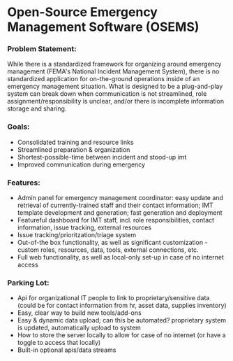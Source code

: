 # Open-Source Emergency Management Software (OSEMS)

### Problem Statement: 
While there is a standardized framework for organizing around emergency management (FEMA's National Incident Management System), there is no standardized application for on-the-ground operations inside of an emergency management situation. What is designed to be a plug-and-play system can break down when communication is not streamlined, role assignment/responsibility is unclear, and/or there is incomplete information storage and sharing.

### Goals:
- Consolidated training and resource links
- Streamlined preparation & organization
- Shortest-possible-time between incident and stood-up imt
- Improved communication during emergency

### Features:
- Admin panel for emergency management coordinator: easy update and retrieval of currently-trained staff and their contact information; IMT template development and generation; fast generation and deployment
- Featureful dashboard for IMT staff, incl. role responsibilities, contact information, issue tracking, external resources
- Issue tracking/prioritzation/triage system
- Out-of-the box functionality, as well as significant customization - custom roles, resources, data, tools, external connections, etc.
- Full web functionality, as well as local-only set-up in case of no internet access

### Parking Lot:
- Api for organizational IT people to link to proprietary/sensitive data (could be for contact information from hr, asset data, supplies inventory)
- Easy, clear way to build new tools/add-ons
- Easy & dynamic data upload; can this be automated? proprietary system is updated, automatically upload to system
- How to store the server locally to allow for case of no internet (or have a toggle to access that locally)
- Built-in optional apis/data streams